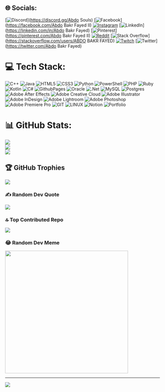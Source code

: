 
## 🌐 Socials:
[![Discord](https://img.shields.io/badge/Discord-%237289DA.svg?logo=discord&logoColor=white)](https://discord.gg/Abdo Souls) [![Facebook](https://img.shields.io/badge/Facebook-%231877F2.svg?logo=Facebook&logoColor=white)](https://facebook.com/Abdo Bakr Fayed II) [![Instagram](https://img.shields.io/badge/Instagram-%23E4405F.svg?logo=Instagram&logoColor=white)](https://instagram.com/abdosouls) [![LinkedIn](https://img.shields.io/badge/LinkedIn-%230077B5.svg?logo=linkedin&logoColor=white)](https://linkedin.com/in/Abdo Bakr Fayed) [![Pinterest](https://img.shields.io/badge/Pinterest-%23E60023.svg?logo=Pinterest&logoColor=white)](https://pinterest.com/Abdo Bakr Fayed II) [![Reddit](https://img.shields.io/badge/Reddit-%23FF4500.svg?logo=Reddit&logoColor=white)](https://reddit.com/user/Typical-Good3988) [![Stack Overflow](https://img.shields.io/badge/-Stackoverflow-FE7A16?logo=stack-overflow&logoColor=white)](https://stackoverflow.com/users/ABDO BAKR FAYED) [![Twitch](https://img.shields.io/badge/Twitch-%239146FF.svg?logo=Twitch&logoColor=white)](https://twitch.tv/abdosoulsv9887) [![Twitter](https://img.shields.io/badge/Twitter-%231DA1F2.svg?logo=Twitter&logoColor=white)](https://twitter.com/Abdo Bakr Fayed) 

# 💻 Tech Stack:
![C++](https://img.shields.io/badge/c++-%2300599C.svg?style=for-the-badge&logo=c%2B%2B&logoColor=white) ![Java](https://img.shields.io/badge/java-%23ED8B00.svg?style=for-the-badge&logo=openjdk&logoColor=white) ![HTML5](https://img.shields.io/badge/html5-%23E34F26.svg?style=for-the-badge&logo=html5&logoColor=white) ![CSS3](https://img.shields.io/badge/css3-%231572B6.svg?style=for-the-badge&logo=css3&logoColor=white) ![Python](https://img.shields.io/badge/python-3670A0?style=for-the-badge&logo=python&logoColor=ffdd54) ![PowerShell](https://img.shields.io/badge/PowerShell-%235391FE.svg?style=for-the-badge&logo=powershell&logoColor=white) ![PHP](https://img.shields.io/badge/php-%23777BB4.svg?style=for-the-badge&logo=php&logoColor=white) ![Ruby](https://img.shields.io/badge/ruby-%23CC342D.svg?style=for-the-badge&logo=ruby&logoColor=white) ![Kotlin](https://img.shields.io/badge/kotlin-%237F52FF.svg?style=for-the-badge&logo=kotlin&logoColor=white) ![C#](https://img.shields.io/badge/c%23-%23239120.svg?style=for-the-badge&logo=c-sharp&logoColor=white) ![GithubPages](https://img.shields.io/badge/github%20pages-121013?style=for-the-badge&logo=github&logoColor=white) ![Oracle](https://img.shields.io/badge/Oracle-F80000?style=for-the-badge&logo=oracle&logoColor=white) ![.Net](https://img.shields.io/badge/.NET-5C2D91?style=for-the-badge&logo=.net&logoColor=white) ![MySQL](https://img.shields.io/badge/mysql-%2300000f.svg?style=for-the-badge&logo=mysql&logoColor=white) ![Postgres](https://img.shields.io/badge/postgres-%23316192.svg?style=for-the-badge&logo=postgresql&logoColor=white) ![Adobe After Effects](https://img.shields.io/badge/Adobe%20After%20Effects-9999FF.svg?style=for-the-badge&logo=Adobe%20After%20Effects&logoColor=white) ![Adobe Creative Cloud](https://img.shields.io/badge/Adobe%20Creative%20Cloud-DA1F26.svg?style=for-the-badge&logo=Adobe%20Creative%20Cloud&logoColor=white) ![Adobe Illustrator](https://img.shields.io/badge/adobe%20illustrator-%23FF9A00.svg?style=for-the-badge&logo=adobe%20illustrator&logoColor=white) ![Adobe InDesign](https://img.shields.io/badge/Adobe%20InDesign-49021F?style=for-the-badge&logo=adobeindesign&logoColor=FF3366) ![Adobe Lightroom](https://img.shields.io/badge/Adobe%20Lightroom-31A8FF.svg?style=for-the-badge&logo=Adobe%20Lightroom&logoColor=white) ![Adobe Photoshop](https://img.shields.io/badge/adobe%20photoshop-%2331A8FF.svg?style=for-the-badge&logo=adobe%20photoshop&logoColor=white) ![Adobe Premiere Pro](https://img.shields.io/badge/Adobe%20Premiere%20Pro-9999FF.svg?style=for-the-badge&logo=Adobe%20Premiere%20Pro&logoColor=white) ![GIT](https://img.shields.io/badge/Git-fc6d26?style=for-the-badge&logo=git&logoColor=white) ![LINUX](https://img.shields.io/badge/Linux-FCC624?style=for-the-badge&logo=linux&logoColor=black) ![Notion](https://img.shields.io/badge/Notion-%23000000.svg?style=for-the-badge&logo=notion&logoColor=white) ![Portfolio](https://img.shields.io/badge/Portfolio-%23000000.svg?style=for-the-badge&logo=firefox&logoColor=#FF7139)
# 📊 GitHub Stats:
![](https://github-readme-stats.vercel.app/api?username=AbdoSouls&theme=default&hide_border=false&include_all_commits=false&count_private=false)<br/>
![](https://github-readme-streak-stats.herokuapp.com/?user=AbdoSouls&theme=default&hide_border=false)<br/>
![](https://github-readme-stats.vercel.app/api/top-langs/?username=AbdoSouls&theme=default&hide_border=false&include_all_commits=false&count_private=false&layout=compact)

## 🏆 GitHub Trophies
![](https://github-profile-trophy.vercel.app/?username=AbdoSouls&theme=radical&no-frame=false&no-bg=true&margin-w=4)

### ✍️ Random Dev Quote
![](https://quotes-github-readme.vercel.app/api?type=horizontal&theme=merko)

### 🔝 Top Contributed Repo
![](https://github-contributor-stats.vercel.app/api?username=AbdoSouls&limit=5&theme=onedark&combine_all_yearly_contributions=true)

### 😂 Random Dev Meme
<img src='https://randommeme-five.vercel.app/' style="height: 400px;"/>

---
[![](https://visitcount.itsvg.in/api?id=AbdoSouls&icon=0&color=0)](https://visitcount.itsvg.in)

<!-- Proudly created with GPRM ( https://gprm.itsvg.in ) -->
